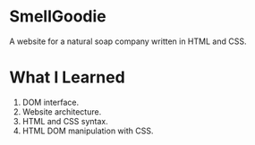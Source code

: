 # SmellGoodie
A website for a natural soap company written in HTML and CSS.

# What I Learned
1. DOM interface.
2. Website architecture.
3. HTML and CSS syntax.
4. HTML DOM manipulation with CSS.
